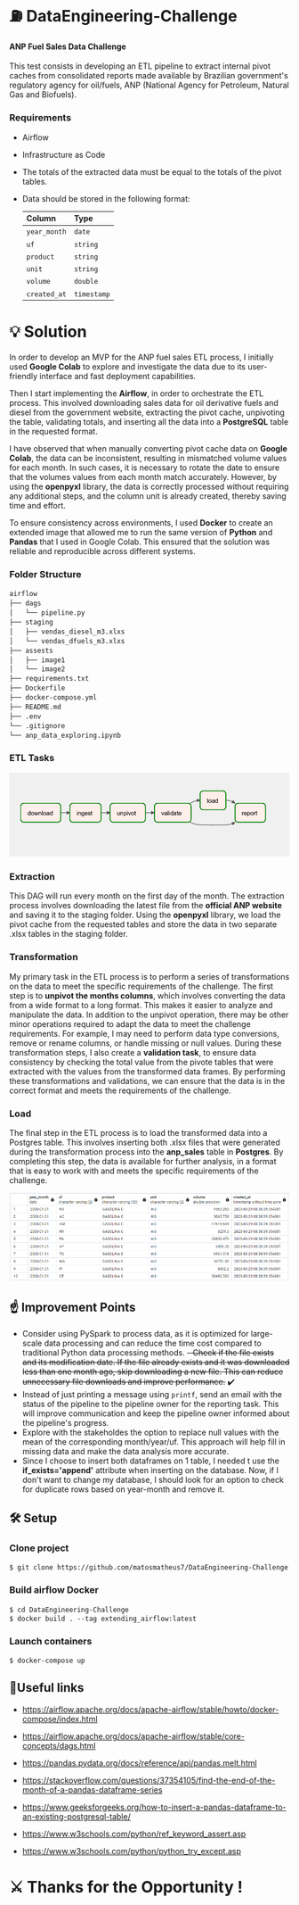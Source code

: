# :fuelpump: DataEngineering-Challenge
#### ANP Fuel Sales Data Challenge
This test consists in developing an ETL pipeline to extract internal pivot caches from consolidated reports made available by Brazilian government's regulatory agency for oil/fuels, ANP (National Agency for Petroleum, Natural Gas and Biofuels).

### Requirements
- Airflow
- Infrastructure as Code
- The totals of the extracted data must be equal to the totals of the pivot tables.
- Data should be stored in the following format:

    | Column       | Type        |
    | ------------ | ----------- |
    | `year_month` | `date`      |
    | `uf`         | `string`    |
    | `product`    | `string`    |
    | `unit`       | `string`    |
    | `volume`     | `double`    |
    | `created_at` | `timestamp` |

# :bulb: Solution
In order to develop an MVP for the ANP fuel sales ETL process, I initially used **Google Colab** to explore and investigate the data due to its user-friendly interface and fast deployment capabilities.

Then I start implementing the **Airflow**, in order to orchestrate the ETL process. This involved downloading sales data for oil derivative fuels and diesel from the government website, extracting the pivot cache, unpivoting the table, validating totals, and inserting all the data into a **PostgreSQL** table in the requested format.

I have observed that when manually converting pivot cache data on **Google Colab**, the data can be inconsistent, resulting in mismatched volume values for each month. In such cases, it is necessary to rotate the date to ensure that the volumes values from each month match accurately. However, by using the **openpyxl** library, the data is correctly processed without requiring any additional steps, and the column unit is already created, thereby saving time and effort.

To ensure consistency across environments, I used **Docker** to create an extended image that allowed me to run the same version of **Python** and **Pandas** that I used in Google Colab. This ensured that the solution was reliable and reproducible across different systems.
### Folder Structure
```bash
airflow
├── dags
│   └── pipeline.py
├── staging
│   ├── vendas_diesel_m3.xlxs
│   └── vendas_dfuels_m3.xlxs
├── assests
│   ├── image1
│   └── image2
├── requirements.txt
├── Dockerfile
├── docker-compose.yml
├── README.md
├── .env
└── .gitignore
└── anp_data_exploring.ipynb
```
### ETL Tasks
![N|Solid](https://github.com/matosmatheus7/DataEngineering-Challenge/blob/main/assets/dag_snapshot.PNG?raw=true)

### Extraction
This DAG will run every month on the first day of the month. The extraction process involves downloading the latest file from the **official ANP website** and saving it to the staging folder. Using the **openpyxl** library, we load the pivot cache from the requested tables and store the data in two separate .xlsx tables in the staging folder.


### Transformation 
My primary task in the ETL process is to perform a series of transformations on the data to meet the specific requirements of the challenge. The first step is to **unpivot the months columns**, which involves converting the data from a wide format to a long format. This makes it easier to analyze and manipulate the data.
In addition to the unpivot operation, there may be other minor operations required to adapt the data to meet the challenge requirements. For example, I may need to perform data type conversions, remove or rename columns, or handle missing or null values.
During these transformation steps, I also create a **validation task**, to ensure data consistency by checking the total value from the pivote tables that were extracted with the values from the transformed data frames.
By performing these transformations and validations, we can ensure that the data is in the correct format and meets the requirements of the challenge.

### Load
The final step in the ETL process is to load the transformed data into a Postgres table. This involves inserting both .xlsx files that were generated during the transformation process into the **anp_sales** table in **Postgres**.
By completing this step, the data is available for further analysis, in a format that is easy to work with and meets the specific requirements of the challenge.

![N|Solid](https://github.com/matosmatheus7/DataEngineering-Challenge/blob/main/assets/postgree_snapshot.PNG?raw=true)

## :point_up: Improvement Points
- Consider using PySpark to process data, as it is optimized for large-scale data processing and can reduce the time cost compared to traditional Python data processing methods.
~~- Check if the file exists and its modification date. If the file already exists and it was downloaded less than one month ago, skip downloading a new file. This can reduce unnecessary file downloads and improve performance.~~ :heavy_check_mark:
-   Instead of just printing a message using `printf`, send an email with the status of the pipeline to the pipeline owner for the reporting task. This will improve communication and keep the pipeline owner informed about the pipeline's progress.
-   Explore with the stakeholdes the option to replace null values with the mean of the corresponding month/year/uf. This approach will help fill in missing data and make the data analysis more accurate.
- Since I choose to insert both dataframes on 1 table, I needed t use the **if_exists='append'** attribute when inserting on the database. Now, if I don't want to change my database, I should look for an option to check for duplicate rows based on year-month and remove it.
## :hammer_and_wrench: Setup

### Clone project

    $ git clone https://github.com/matosmatheus7/DataEngineering-Challenge

### Build airflow Docker

    $ cd DataEngineering-Challenge
    $ docker build . --tag extending_airflow:latest
  
### Launch containers
    $ docker-compose up 
## :notebook:Useful links
- https://airflow.apache.org/docs/apache-airflow/stable/howto/docker-compose/index.html

- https://airflow.apache.org/docs/apache-airflow/stable/core-concepts/dags.html

- https://pandas.pydata.org/docs/reference/api/pandas.melt.html

- https://stackoverflow.com/questions/37354105/find-the-end-of-the-month-of-a-pandas-dataframe-series

- https://www.geeksforgeeks.org/how-to-insert-a-pandas-dataframe-to-an-existing-postgresql-table/

- https://www.w3schools.com/python/ref_keyword_assert.asp

- https://www.w3schools.com/python/python_try_except.asp
# :crossed_swords: Thanks for the Opportunity !


